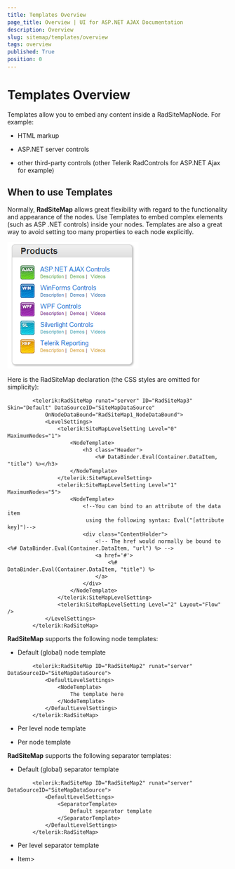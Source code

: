 ```yaml
---
title: Templates Overview
page_title: Overview | UI for ASP.NET AJAX Documentation
description: Overview
slug: sitemap/templates/overview
tags: overview
published: True
position: 0
---
```


# Templates Overview



Templates allow you to embed any content inside a RadSiteMapNode. For example:

* HTML markup

* ASP.NET server controls

* other third-party controls (other Telerik RadControls for ASP.NET Ajax for example) 



## When to use Templates

Normally, __RadSiteMap__ allows great flexibility with regard to the functionality and appearance of the nodes. Use Templates to embed complex elements (such as ASP .NET controls) inside your nodes. Templates are also a great way to avoid setting too many properties to each node explicitly.

![RadSiteMap Templates](images/sitemap_templates.png)



Here is the RadSiteMap declaration (the CSS styles are omitted for simplicity):

````ASPNET
	    <telerik:RadSiteMap runat="server" ID="RadSiteMap3" Skin="Default" DataSourceID="SiteMapDataSource"
	        OnNodeDataBound="RadSiteMap1_NodeDataBound">
	        <LevelSettings>
	            <telerik:SiteMapLevelSetting Level="0" MaximumNodes="1">
	                <NodeTemplate>
	                    <h3 class="Header">
	                        <%# DataBinder.Eval(Container.DataItem, "title") %></h3>
	                </NodeTemplate>
	            </telerik:SiteMapLevelSetting>
	            <telerik:SiteMapLevelSetting Level="1" MaximumNodes="5">
	                <NodeTemplate>
	                    <!--You can bind to an attribute of the data item               
	                     using the following syntax: Eval("[attribute key]")-->
	                    <div class="ContentHolder">
	                        <!-- The href would normally be bound to <%# DataBinder.Eval(Container.DataItem, "url") %> -->
	                        <a href='#'>
	                            <%# DataBinder.Eval(Container.DataItem, "title") %>
	                        </a>
	                    </div>
	                </NodeTemplate>
	            </telerik:SiteMapLevelSetting>
	            <telerik:SiteMapLevelSetting Level="2" Layout="Flow" />
	        </LevelSettings>
	    </telerik:RadSiteMap>
````





__RadSiteMap__ supports the following node templates:

* Default (global) node template

````ASPNET
	    <telerik:RadSiteMap ID="RadSiteMap2" runat="server" DataSourceID="SiteMapDataSource">
	        <DefaultLevelSettings>
	            <NodeTemplate>
	                The template here
	            </NodeTemplate>
	        </DefaultLevelSettings>
	    </telerik:RadSiteMap>
````



* Per level node template

* Per node template



__RadSiteMap__ supports the following separator templates:

* Default (global) separator template

````ASPNET
	    <telerik:RadSiteMap ID="RadSiteMap2" runat="server" DataSourceID="SiteMapDataSource">
	        <DefaultLevelSettings>
	            <SeparatorTemplate>
	                Default separator template
	            </SeparatorTemplate>
	        </DefaultLevelSettings>
	    </telerik:RadSiteMap>
````



* Per level separator template

* Item>
                
